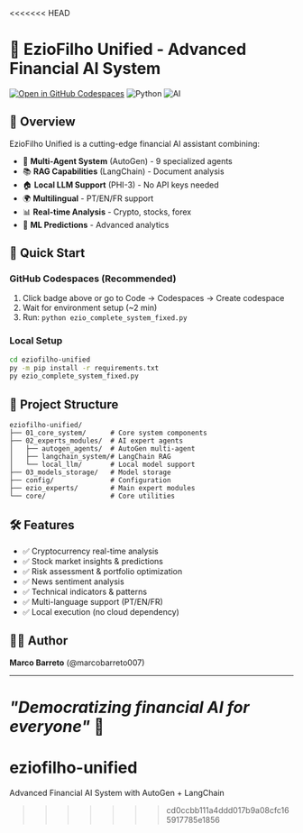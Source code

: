 <<<<<<< HEAD
# 🚀 EzioFilho Unified - Advanced Financial AI System

[![Open in GitHub Codespaces](https://github.com/codespaces/badge.svg)](https://codespaces.new/marcobarreto007/eziofilho-unified)
![Python](https://img.shields.io/badge/Python-3.11-blue)
![AI](https://img.shields.io/badge/AI-AutoGen%20%2B%20LangChain-red)

## 🎯 Overview

EzioFilho Unified is a cutting-edge financial AI assistant combining:
- 🤖 **Multi-Agent System** (AutoGen) - 9 specialized agents
- 📚 **RAG Capabilities** (LangChain) - Document analysis
- 🏠 **Local LLM Support** (PHI-3) - No API keys needed
- 🌍 **Multilingual** - PT/EN/FR support
- 📊 **Real-time Analysis** - Crypto, stocks, forex
- 🔮 **ML Predictions** - Advanced analytics

## 🚀 Quick Start

### GitHub Codespaces (Recommended)
1. Click badge above or go to Code → Codespaces → Create codespace
2. Wait for environment setup (~2 min)
3. Run: `python ezio_complete_system_fixed.py`

### Local Setup
```bash
cd eziofilho-unified
py -m pip install -r requirements.txt
py ezio_complete_system_fixed.py
```

## 📁 Project Structure

```
eziofilho-unified/
├── 01_core_system/      # Core system components
├── 02_experts_modules/  # AI expert agents
│   ├── autogen_agents/  # AutoGen multi-agent
│   ├── langchain_system/# LangChain RAG
│   └── local_llm/       # Local model support
├── 03_models_storage/   # Model storage
├── config/              # Configuration
├── ezio_experts/        # Main expert modules
└── core/                # Core utilities
```

## 🛠️ Features

- ✅ Cryptocurrency real-time analysis
- ✅ Stock market insights & predictions
- ✅ Risk assessment & portfolio optimization
- ✅ News sentiment analysis
- ✅ Technical indicators & patterns
- ✅ Multi-language support (PT/EN/FR)
- ✅ Local execution (no cloud dependency)

## 👨‍💻 Author

**Marco Barreto** (@marcobarreto007)

---
*"Democratizing financial AI for everyone"* 🚀
=======
# eziofilho-unified
Advanced Financial AI System with AutoGen + LangChain
>>>>>>> cd0ccbb111a4ddd017b9a08cfc165917785e1856
